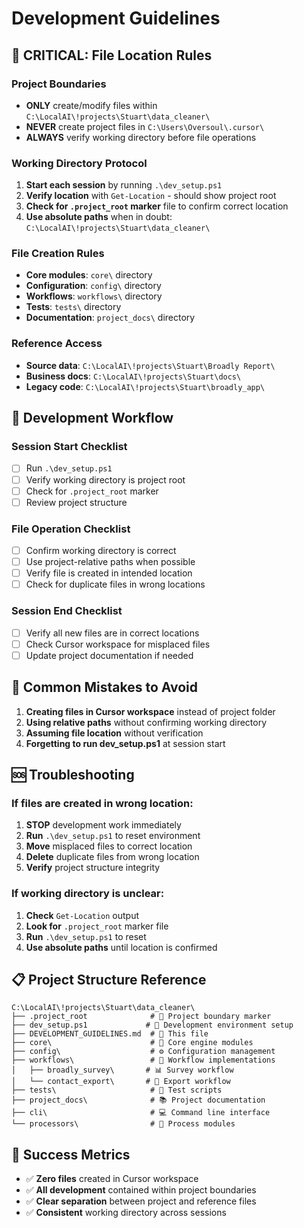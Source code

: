 # Development Guidelines

## 🚨 **CRITICAL: File Location Rules**

### **Project Boundaries**
- **ONLY** create/modify files within `C:\LocalAI\!projects\Stuart\data_cleaner\`
- **NEVER** create project files in `C:\Users\Oversoul\.cursor\`
- **ALWAYS** verify working directory before file operations

### **Working Directory Protocol**
1. **Start each session** by running `.\dev_setup.ps1`
2. **Verify location** with `Get-Location` - should show project root
3. **Check for `.project_root` marker** file to confirm correct location
4. **Use absolute paths** when in doubt: `C:\LocalAI\!projects\Stuart\data_cleaner\`

### **File Creation Rules**
- **Core modules**: `core\` directory
- **Configuration**: `config\` directory  
- **Workflows**: `workflows\` directory
- **Tests**: `tests\` directory
- **Documentation**: `project_docs\` directory

### **Reference Access**
- **Source data**: `C:\LocalAI\!projects\Stuart\Broadly Report\`
- **Business docs**: `C:\LocalAI\!projects\Stuart\docs\`
- **Legacy code**: `C:\LocalAI\!projects\Stuart\broadly_app\`

## 🔧 **Development Workflow**

### **Session Start Checklist**
- [ ] Run `.\dev_setup.ps1`
- [ ] Verify working directory is project root
- [ ] Check for `.project_root` marker
- [ ] Review project structure

### **File Operation Checklist**
- [ ] Confirm working directory is correct
- [ ] Use project-relative paths when possible
- [ ] Verify file is created in intended location
- [ ] Check for duplicate files in wrong locations

### **Session End Checklist**
- [ ] Verify all new files are in correct locations
- [ ] Check Cursor workspace for misplaced files
- [ ] Update project documentation if needed

## 🚨 **Common Mistakes to Avoid**

1. **Creating files in Cursor workspace** instead of project folder
2. **Using relative paths** without confirming working directory
3. **Assuming file location** without verification
4. **Forgetting to run dev_setup.ps1** at session start

## 🆘 **Troubleshooting**

### **If files are created in wrong location:**
1. **STOP** development work immediately
2. **Run** `.\dev_setup.ps1` to reset environment
3. **Move** misplaced files to correct location
4. **Delete** duplicate files from wrong location
5. **Verify** project structure integrity

### **If working directory is unclear:**
1. **Check** `Get-Location` output
2. **Look for** `.project_root` marker file
3. **Run** `.\dev_setup.ps1` to reset
4. **Use absolute paths** until location is confirmed

## 📋 **Project Structure Reference**

```
C:\LocalAI\!projects\Stuart\data_cleaner\
├── .project_root              # 🎯 Project boundary marker
├── dev_setup.ps1             # 🔧 Development environment setup
├── DEVELOPMENT_GUIDELINES.md  # 📖 This file
├── core\                      # 🧠 Core engine modules
├── config\                    # ⚙️ Configuration management
├── workflows\                 # 🔄 Workflow implementations
│   ├── broadly_survey\       # 📊 Survey workflow
│   └── contact_export\       # 📧 Export workflow
├── tests\                     # 🧪 Test scripts
├── project_docs\              # 📚 Project documentation
├── cli\                       # 💻 Command line interface
└── processors\                # 🔧 Process modules
```

## 🎯 **Success Metrics**

- ✅ **Zero files** created in Cursor workspace
- ✅ **All development** contained within project boundaries
- ✅ **Clear separation** between project and reference files
- ✅ **Consistent** working directory across sessions
